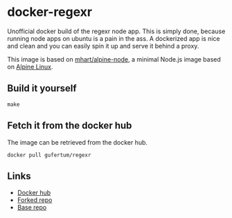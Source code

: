 # docker-regexr
Unofficial docker build of the regexr node app.
This is simply done, because running node apps on ubuntu is a pain in the ass. A dockerized app is nice and clean and you can easily spin it up and serve it behind a proxy.

This image is based on [mhart/alpine-node](https://github.com/mhart/alpine-node), a minimal Node.js image based on [Alpine Linux](https://alpinelinux.org/). 

## Build it yourself
```shell
make
```

## Fetch it from the docker hub
The image can be retrieved from the docker hub.
```shell
docker pull gufertum/regexr
```

## Links

* [Docker hub](https://hub.docker.com/r/gufertum/regexr/)
* [Forked repo](https://github.com/gufertum/regexr)
* [Base repo](https://github.com/gskinner/regexr)
